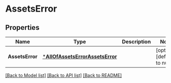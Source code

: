 # AssetsError

## Properties
Name | Type | Description | Notes
------------ | ------------- | ------------- | -------------
**AssetsError** | [***AllOfAssetsErrorAssetsError**](AllOfAssetsErrorAssetsError.md) |  | [optional] [default to null]

[[Back to Model list]](../README.md#documentation-for-models) [[Back to API list]](../README.md#documentation-for-api-endpoints) [[Back to README]](../README.md)


